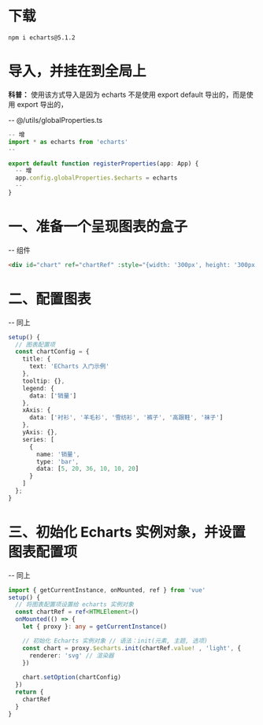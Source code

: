 # 下载
  `npm i echarts@5.1.2`

# 导入，并挂在到全局上
  **科普：** 使用该方式导入是因为 echarts 不是使用 export default 导出的，而是使用 export 导出的，

  -- @/utils/globalProperties.ts
  ```js
  -- 增
  import * as echarts from 'echarts'
  --

  export default function registerProperties(app: App) {
    -- 增
    app.config.globalProperties.$echarts = echarts
    --
  }
  ```

# 一、准备一个呈现图表的盒子
  -- 组件
  ```html
  <div id="chart" ref="chartRef" :style="{width: '300px', height: '300px'}"></div>
  ```

# 二、配置图表
  -- 同上
  ```ts
  setup() {
    // 图表配置项
    const chartConfig = {
      title: {
        text: 'ECharts 入门示例'
      },
      tooltip: {},
      legend: {
        data: ['销量']
      },
      xAxis: {
        data: ['衬衫', '羊毛衫', '雪纺衫', '裤子', '高跟鞋', '袜子']
      },
      yAxis: {},
      series: [
        {
          name: '销量',
          type: 'bar',
          data: [5, 20, 36, 10, 10, 20]
        }
      ]
    };
  }
  ```

# 三、初始化 Echarts 实例对象，并设置图表配置项
  -- 同上
  ```ts
  import { getCurrentInstance, onMounted, ref } from 'vue'
  setup() {
    // 将图表配置项设置给 echarts 实例对象
    const chartRef = ref<HTMLElement>()
    onMounted(() => {
      let { proxy }: any = getCurrentInstance()

      // 初始化 Echarts 实例对象 // 语法：init(元素, 主题, 选项)
      const chart = proxy.$echarts.init(chartRef.value! , 'light', {
        renderer: 'svg' // 渲染器
      })
      
      chart.setOption(chartConfig)
    })
    return {
      chartRef
    }
  }
  ```